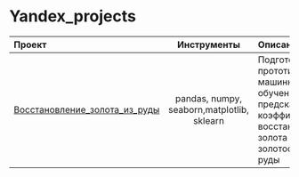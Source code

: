 # Yandex_projects
| Проект | Инструменты | Описание |
| :-------------------- | :---------------------: |:---------------------------|
| [Восстановление_золота_из_руды](https://github.com/2bearshivefiving/Yandex_projects/blob/main/Восстановление_золота_из_руды/Восстановление_золота_из_руды.ipynb "Заголовок ссылки")| pandas, numpy, seaborn,matplotlib, sklearn | Подготовка прототипа модели машинного обучения для предсказания коэффициента восстановления золота из золотосодержащей руды|
